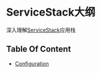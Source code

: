 # ServiceStack大纲

深入理解[ServiceStack](https://servicestack.net/)应用栈
<!--more-->

## Table Of Content
- [Configuration](../servicestack/configuration/)